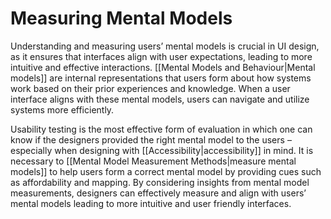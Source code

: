 # Measuring Mental Models

Understanding and measuring users’ mental models is crucial in UI design, as it ensures that interfaces align with user expectations, leading to more intuitive and effective interactions. [[Mental Models and Behaviour|Mental models]] are internal representations that users form about how systems work based on their prior experiences and knowledge. When a user interface aligns with these mental models, users can navigate and utilize systems more efficiently. 

Usability testing is the most effective form of evaluation in which one can know if the designers provided the right mental model to the users – especially when designing with [[Accessibility|accessibility]] in mind. It is necessary to [[Mental Model Measurement Methods|measure mental models]] to help users form a correct mental model by providing cues such as affordability and mapping. By considering insights from mental model measurements, designers can effectively measure and align with users’ mental models leading to more intuitive and user friendly interfaces.


